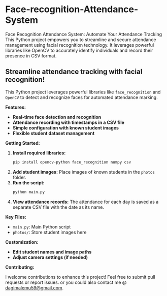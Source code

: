 # Face-recognition-Attendance-System
Face Recognition Attendance System: Automate Your Attendance Tracking  This Python project empowers you to streamline and secure attendance management using facial recognition technology. It leverages powerful libraries like OpenCV to accurately identify individuals and record their presence in CSV format.


## Streamline attendance tracking with facial recognition!

This Python project leverages powerful libraries like `face_recognition` and `OpenCV` to detect and recognize faces for automated attendance marking.

**Features:**

- **Real-time face detection and recognition**
- **Attendance recording with timestamps in a CSV file**
- **Simple configuration with known student images**
- **Flexible student dataset management**

**Getting Started:**

1. **Install required libraries:**
   ```bash
   pip install opencv-python face_recognition numpy csv
   ```
2. **Add student images:** Place images of known students in the `photos` folder.
3. **Run the script:**
   ```bash
   python main.py
   ```
4. **View attendance records:** The attendance for each day is saved as a separate CSV file with the date as its name.

**Key Files:**

- `main.py`: Main Python script
- `photos/`: Store student images here

**Customization:**

- **Edit student names and image paths**
- **Adjust camera settings (if needed)**

**Contributing:**

I welcome contributions to enhance this project! Feel free to submit pull requests or report issues. or you could also contact me @ dagimalemu59@gmail.com.



